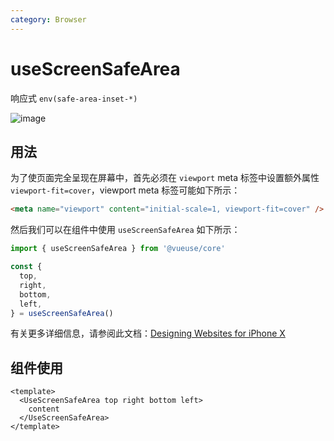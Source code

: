 ```yaml
---
category: Browser
---
```


# useScreenSafeArea

响应式 `env(safe-area-inset-*)`

![image](https://webkit.org/wp-content/uploads/safe-areas-1.png)

## 用法

为了使页面完全呈现在屏幕中，首先必须在 `viewport` meta 标签中设置额外属性 `viewport-fit=cover`，viewport meta 标签可能如下所示：

```html
<meta name="viewport" content="initial-scale=1, viewport-fit=cover" />
```

然后我们可以在组件中使用 `useScreenSafeArea` 如下所示：

```ts
import { useScreenSafeArea } from '@vueuse/core'

const {
  top,
  right,
  bottom,
  left,
} = useScreenSafeArea()
```

有关更多详细信息，请参阅此文档：[Designing Websites for iPhone X](https://webkit.org/blog/7929/designing-websites-for-iphone-x/)

## 组件使用

```vue
<template>
  <UseScreenSafeArea top right bottom left>
    content
  </UseScreenSafeArea>
</template>
```
